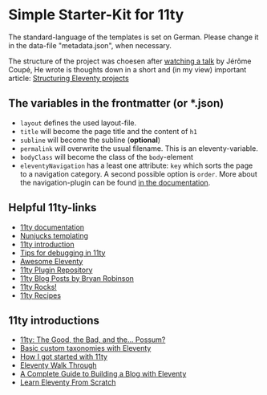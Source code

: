 # Simple Starter-Kit for 11ty

The standard-language of the templates is set on German. Please change it in the data-file "metadata.json", when necessary.

The structure of the project was choesen after [watching a talk](https://www.youtube.com/watch?v=boZiLtx8p3Q) by Jérôme Coupé, He wrote is thoughts down in a short and (in my view) important article: [Structuring Eleventy projects](https://www.webstoemp.com/blog/eleventy-projects-structure/)
## The variables in the frontmatter (or *.json)

- ``layout`` defines the used layout-file.
- ``title`` will become the page title and the content of ``h1``
- ``subline`` will become the subline (**optional**)
- ``permalink`` will overwrite the usual filename. This is an eleventy-variable.
- ``bodyClass`` will become the class of the ``body``-element
- ``eleventyNavigation`` has a least one attribute: ``key`` which sorts the page to a navigation category. A second possible option is ``order``. More about the navigation-plugin can be found [in the documentation](https://www.11ty.dev/docs/plugins/navigation/).

## Helpful 11ty-links

- [11ty documentation](https://www.11ty.dev/docs/)
- [Nunjucks templating](https://mozilla.github.io/nunjucks/templating.html)
- [11ty introduction](https://github.com/jeromecoupe/iad_eleventy_introduction/blob/master/eleventy_introduction_en.md)
- [Tips for debugging in 11ty](https://griffa.dev/posts/tips-for-debugging-in-11ty/)
- [Awesome Eleventy](https://github.com/chrissy-dev/awesome-eleventy)
- [11ty Plugin Repository](https://plug11ty.com/)
- [11ty Blog Posts by Bryan Robinson](https://bryanlrobinson.com/blog/category/11ty)
- [11ty Rocks!](https://11ty.rocks/)
- [11ty Recipes](https://11ty.recipes/)

## 11ty introductions
- [11ty: The Good, the Bad, and the... Possum?](https://www.aleksandrhovhannisyan.com/blog/eleventy-the-good-the-bad-and-the-possum/)
- [Basic custom taxonomies with Eleventy](https://www.webstoemp.com/blog/basic-custom-taxonomies-with-eleventy/)
- [How I got started with 11ty](https://griffa.dev/posts/how-i-got-started-with-11ty/)
- [Eleventy Walk Through ](https://rphunt.github.io/eleventy-walkthrough/)
- [A Complete Guide to Building a Blog with Eleventy](https://cfjedimaster.github.io/eleventy-blog-guide/guide.html)
- [Learn Eleventy From Scratch](https://learneleventyfromscratch.com/)


